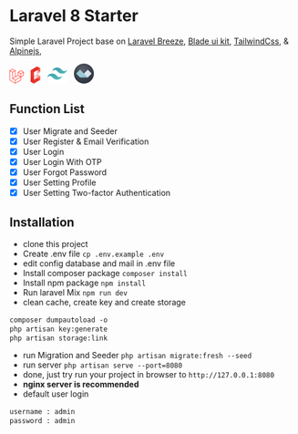 # Laravel 8 Starter

Simple Laravel Project base on [Laravel Breeze](https://laravel.com/docs/8.x/starter-kits), [Blade ui kit](https://blade-ui-kit.com/), [TailwindCss](https://tailwindcss.com/), & [Alpinejs](https://github.com/alpinejs/alpine/),

<p>
    <img alt="laravel" width="25px" src="https://raw.githubusercontent.com/adiyansahcode/adiyansahcode/main/assets/laravel-icon-new.svg" />
    &nbsp;
    <img alt="tailwindcss" height="30px" src="https://raw.githubusercontent.com/adiyansahcode/adiyansahcode/main/assets/blade-ui-kit-icon.svg" />
    &nbsp;
    <img alt="tailwindcss" width="35px" src="https://raw.githubusercontent.com/adiyansahcode/adiyansahcode/main/assets/tailwindcss-icon.svg" />
    &nbsp;
    <img alt="tailwindcss" width="35px" src="https://raw.githubusercontent.com/adiyansahcode/adiyansahcode/main/assets/alpinejs-icon.svg" />
    &nbsp;
</a>

## Function List

* [x] User Migrate and Seeder
* [x] User Register & Email Verification
* [x] User Login
* [x] User Login With OTP
* [x] User Forgot Password
* [x] User Setting Profile
* [x] User Setting Two-factor Authentication

## Installation

* clone this project
* Create .env file `cp .env.example .env`
* edit config database and mail in .env file
* Install composer package `composer install`
* Install npm package `npm install`
* Run laravel Mix `npm run dev`
* clean cache, create key and create storage
```
composer dumpautoload -o
php artisan key:generate
php artisan storage:link
```
* run Migration and Seeder `php artisan migrate:fresh --seed`
* run server `php artisan serve --port=8080`
* done, just try run your project in browser to `http://127.0.0.1:8080`
* **nginx server is recommended**
* default user login
```
username : admin
password : admin
```

